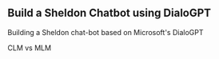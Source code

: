 ## Build a Sheldon Chatbot using DialoGPT

Building a Sheldon chat-bot based on Microsoft's DialoGPT

CLM vs MLM